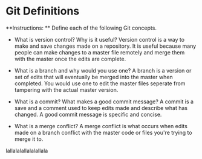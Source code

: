 # Git Definitions

**Instructions: ** Define each of the following Git concepts.

* What is version control?  Why is it useful?
Version control is a way to make and save changes made on a repository. It is useful because many people can make changes to a master file remotely and merge them with the master once the edits are complete. 
* What is a branch and why would you use one?
A branch is a version or set of edits that will eventually be merged into the master when completed. You would use one to edit the master files seperate from tampering with the actual master version.

* What is a commit? What makes a good commit message?
A commit is a save and a comment used to keep edits made and describe what has changed. A good commit message is specific and concise.

* What is a merge conflict?
A merge conflict is what occurs when edits made on a branch conflict with the master code or files you're trying to merge it to.

lallalalallalalallala